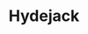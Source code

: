 ---
layout: tag-list
type: tag
title: Hydejack
slug: hydejack
category: 
   - log
   - guitar
sidebar: true
order: 1
description: >
   hydecorp의 jekyll theme [hydejack-starter-kit](https://github.com/hydecorp/hydejack-starter-kit)을 어떻게 커스터마이징했는지 포스팅합니다.
---